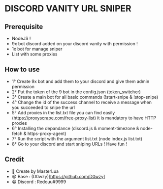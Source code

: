 # DISCORD VANITY URL SNIPER

## Prerequisite
- NodeJS !
- 9x bot discord added on your discord vanity with permission !
- 1x bot for manage sniper
- List with some proxies

## How to use
- 1° Create 9x bot and add them to your discord and give them admin permission
- 2° Put the token of the 9 bot in the config.json (token_switcher)
- 3° Create a main bot for all basic commands (!start-snipe & !stop-snipe)
- 4° Change the id of the success channel to receive a message when you succeeded to snipe the url
- 5° Add proxies in the list.txt file you can find easily (https://proxyscrape.com/free-proxy-list) it is mandatory to have HTTP proxies
- 6° Installing the depandance (discord.js & moment-timezone & node-fetch & https-proxy-agent)
- 7° Run the script with the argument list.txt (node index.js list.txt)
- 8° Go to your discord and start sniping URLs ! Have fun !

## Credit
- 💖 Create by MasterLua
- 😎 Base : (D0wzy)[https://github.com/D0wzy]
- 😁 Discord : Redouu#9999
